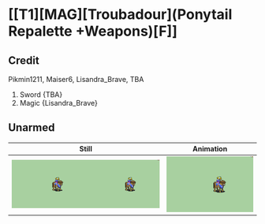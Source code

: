 # [\[T1\]\[MAG\]\[Troubadour\]\(Ponytail Repalette +Weapons\)\[F\]]

## Credit

Pikmin1211, Maiser6, Lisandra_Brave, TBA
1. Sword {TBA}
6. Magic {Lisandra_Brave}
	
## Unarmed

| Still | Animation |
| :---: | :-------: |
| ![Unarmed still](./Unarmed_000.png) | ![Unarmed animation](./Unarmed.gif) |
